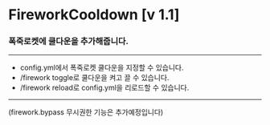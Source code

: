# FireworkCooldown [v 1.1]

### 폭죽로켓에 쿨다운을 추가해줍니다.
---
- config.yml에서 폭죽로켓 쿨다운을 지정할 수 있습니다.
- /firework toggle로 쿨다운을 켜고 끌 수 있습니다.
- /firework reload로 config.yml을 리로드할 수 있습니다.
---
(firework.bypass 무시권한 기능은 추가예정입니다)
